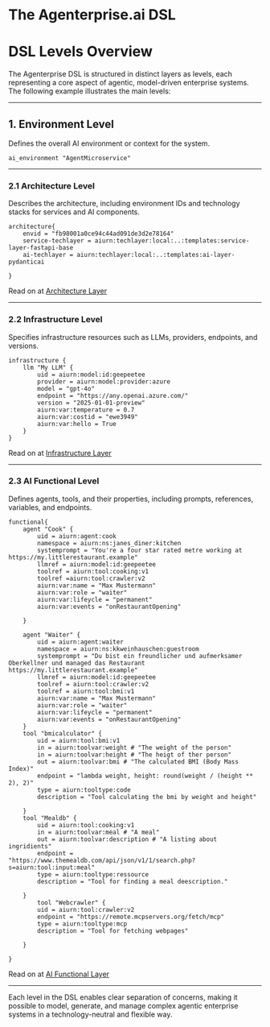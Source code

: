 # The Agenterprise.ai DSL

# DSL Levels Overview

The Agenterprise DSL is structured in distinct layers as levels, each representing a core aspect of agentic, model-driven enterprise systems. The following example illustrates the main levels:

---

## 1. Environment Level
Defines the overall AI environment or context for the system.

```dsl
ai_environment "AgentMicroservice"
```

---

### 2.1 Architecture Level
Describes the architecture, including environment IDs and technology stacks for services and AI components.

```dsl
architecture{
    envid = "fb98001a0ce94c44ad091de3d2e78164"
    service-techlayer = aiurn:techlayer:local:..:templates:service-layer-fastapi-base
    ai-techlayer = aiurn:techlayer:local:..:templates:ai-layer-pydanticai
        
}
```
Read on at [Architecture Layer](architecture-layer.md)

---

### 2.2 Infrastructure Level
Specifies infrastructure resources such as LLMs, providers, endpoints, and versions.

```dsl
infrastructure {
    llm "My LLM" {
        uid = aiurn:model:id:geepeetee
        provider = aiurn:model:provider:azure 
        model = "gpt-4o"
        endpoint = "https://any.openai.azure.com/"
        version = "2025-01-01-preview"
        aiurn:var:temperature = 0.7
        aiurn:var:costid = "ewe3949" 
        aiurn:var:hello = True 
    }
}
```
Read on at [Infrastructure Layer](infrastruture-layer.md)

---

### 2.3 AI Functional Level
Defines agents, tools, and their properties, including prompts, references, variables, and endpoints.

```dsl
functional{
    agent "Cook" {
        uid = aiurn:agent:cook
        namespace = aiurn:ns:janes_diner:kitchen
        systemprompt = "You're a four star rated metre working at https://my.littlerestaurant.example"
        llmref = aiurn:model:id:geepeetee 
        toolref = aiurn:tool:cooking:v1
        toolref =aiurn:tool:crawler:v2
        aiurn:var:name = "Max Mustermann"
        aiurn:var:role = "waiter"
        aiurn:var:lifeycle = "permanent"
        aiurn:var:events = "onRestaurantOpening"
        
    }

    agent "Waiter" {
        uid = aiurn:agent:waiter
        namespace = aiurn:ns:kkweinhauschen:guestroom
        systemprompt = "Du bist ein freundlicher und aufmerksamer Oberkellner und managed das Restaurant https://my.littlerestaurant.example"
        llmref = aiurn:model:id:geepeetee 
        toolref = aiurn:tool:crawler:v2
        toolref = aiurn:tool:bmi:v1
        aiurn:var:name = "Max Mustermann"
        aiurn:var:role = "waiter"
        aiurn:var:lifeycle = "permanent"
        aiurn:var:events = "onRestaurantOpening"
    }
    tool "bmicalculator" {
        uid = aiurn:tool:bmi:v1
        in = aiurn:toolvar:weight # "The weight of the person"
        in = aiurn:toolvar:height # "The heigt of ther person"
        out = aiurn:toolvar:bmi # "The calculated BMI (Body Mass Index)"
        endpoint = "lambda weight, height: round(weight / (height ** 2), 2)"
        type = aiurn:tooltype:code
        description = "Tool calculating the bmi by weight and height"
        
    }
    tool "Mealdb" {
        uid = aiurn:tool:cooking:v1
        in = aiurn:toolvar:meal # "A meal"
        out = aiurn:toolvar:description # "A listing about ingridients"
        endpoint = "https://www.themealdb.com/api/json/v1/1/search.php?s=aiurn:tool:input:meal"
        type = aiurn:tooltype:ressource
        description = "Tool for finding a meal deescription."
        
    }
        tool "Webcrawler" {
        uid = aiurn:tool:crawler:v2
        endpoint = "https://remote.mcpservers.org/fetch/mcp"
        type = aiurn:tooltype:mcp
        description = "Tool for fetching webpages"
        
    }

}
```

Read on at [AI Functional Layer](ai-functional-layer.md)

---

Each level in the DSL enables clear separation of concerns, making it possible to model, generate, and manage complex agentic enterprise systems in a technology-neutral and flexible way.
